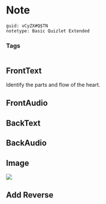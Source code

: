 # Note
```
guid: vCyZX#Q$TN
notetype: Basic Quizlet Extended
```

### Tags
```
```

## FrontText
Identify the parts and flow of the heart.

## FrontAudio


## BackText


## BackAudio


## Image
<div><img src="quizlet-LCnDo4-9BUqYaH9Z-.GxRA.png"></div>

## Add Reverse

